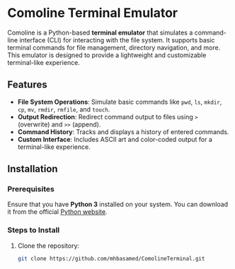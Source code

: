 # Comoline Terminal Emulator

Comoline is a Python-based **terminal emulator** that simulates a command-line interface (CLI) for interacting with the file system. It supports basic terminal commands for file management, directory navigation, and more. This emulator is designed to provide a lightweight and customizable terminal-like experience.

## Features

- **File System Operations**: Simulate basic commands like `pwd`, `ls`, `mkdir`, `cp`, `mv`, `rmdir`, `rmfile`, and `touch`.
- **Output Redirection**: Redirect command output to files using `>` (overwrite) and `>>` (append).
- **Command History**: Tracks and displays a history of entered commands.
- **Custom Interface**: Includes ASCII art and color-coded output for a terminal-like experience.

## Installation

### Prerequisites
Ensure that you have **Python 3** installed on your system. You can download it from the official [Python website](https://www.python.org/downloads/).

### Steps to Install

1. Clone the repository:
   ```bash
   git clone https://github.com/mhbasamed/ComolineTerminal.git
